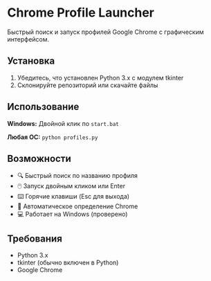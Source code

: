 # Chrome Profile Launcher

Быстрый поиск и запуск профилей Google Chrome с графическим интерфейсом.

## Установка

1. Убедитесь, что установлен Python 3.x с модулем tkinter
2. Склонируйте репозиторий или скачайте файлы

## Использование

**Windows:** Двойной клик по `start.bat`

**Любая ОС:** `python profiles.py`

## Возможности

- 🔍 Быстрый поиск по названию профиля
- 🖱️ Запуск двойным кликом или Enter
- ⌨️ Горячие клавиши (Esc для выхода)
- 🎯 Автоматическое определение Chrome
- 💻 Работает на Windows (проверено)

## Требования

- Python 3.x
- tkinter (обычно включен в Python)
- Google Chrome
